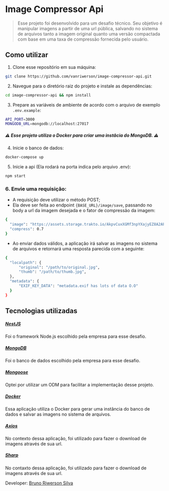 # Image Compressor Api
> Esse projeto foi desenvolvido para um desafio técnico. Seu objetivo é manipular imagens a partir de uma url pública,
> salvando no sistema de arquivos tanto a imagem original quanto uma versão compactada com base em uma taxa de compressão
> fornecida pelo usuário.

## Como utilizar
1. Clone esse reposítório em sua máquina:
~~~bash
git clone https://github.com/vanriwerson/image-compressor-api.git
~~~

2. Navegue para o diretório raiz do projeto e instale as dependências:
~~~bash
cd image-compressor-api && npm install
~~~

3. Prepare as variáveis de ambiente de acordo com o arquivo de exemplo `.env.example`:
~~~bash
API_PORT=3000
MONGODB_URL=mongodb://localhost:27017
~~~

##### ⚠️ Esse projeto utiliza o Docker para criar uma instâcia do MongoDB. ⚠️

4. Inicie o banco de dados:
~~~bash
docker-compose up
~~~
5. Inicie a api (Ela rodará na porta indica pelo arquivo .env):
~~~bash
npm start
~~~

### 6. Envie uma requisição:
- A requisição deve utilizar o método POST;
- Ela deve ser feita ao endpoint `{BASE_URL}/image/save`, passando no body a url da imagem desejada e o fator de compressão da imagem:
~~~bash
{
  "image": "https://assets.storage.trakto.io/AkpvCuxXGMf3npYXajyEZ8A2APn2/0e406885-9d03-4c72-bd92-c6411fbe5c49.jpeg",
  "compress": 0.7
}
~~~
- Ao enviar dados válidos, a aplicação irá salvar as imagens no sistema de arquivos e retornará uma resposta parecida com a seguinte:
~~~bash
{
  "localpath": {
      "original": "/path/to/original.jpg",
      "thumb": "/path/to/thumb.jpg",
  },
  "metadata": {
      "EXIF_KEY_DATA": "metadata.exif has lots of data O.O"
  }
}
~~~

## Tecnologias utilizadas

##### [NestJS](https://nestjs.com/)
Foi o framework Node.js escolhido pela empresa para esse desafio.

##### [MongoDB](https://www.mongodb.com/)
Foi o banco de dados escolhido pela empresa para esse desafio.

##### [Mongoose](https://mongoosejs.com/)
Optei por utilizar um ODM para facilitar a implementação desse projeto.

##### [Docker](https://docs.docker.com/compose/)
Essa aplicação utiliza o Docker para gerar uma instância do banco de dados e salvar as imagens no sistema de arquivos.

##### [Axios](https://www.npmjs.com/package/axios#package-manager)
No contexto dessa aplicação, foi utilizado para fazer o download de imagens através de sua url.

##### [Sharp](https://www.npmjs.com/package/sharp)
No contaxto dessa aplicação, foi utilizado para fazer o download de imagens através de sua url.

Developer: [Bruno Riwerson Silva](https://www.linkedin.com/in/bruno-riwerson/)
